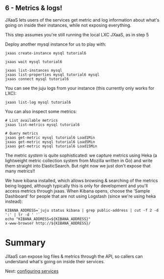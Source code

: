## 6 - Metrics & logs!

JXaaS lets users of the services get metric and log information about what's going on
inside their instances, while not exposing everything.

This step assumes you're still running the local LXC JXaaS, as in step 5

Deploy another mysql instance for us to play with:

```
jxaas create-instance mysql tutorial6

jxaas wait mysql tutorial6

jxaas list-instances mysql
jxaas list-properties mysql tutorial6 mysql
jxaas connect mysql tutorial6
```

You can see the juju logs from your instance (this currently only works for LXC):

```
jxaas list-log mysql tutorial6
```

You can also inspect some metrics:

```
# List available metrics
jxaas list-metrics mysql tutorial6

# Query metrics
jxaas get-metric mysql tutorial6 Load1Min
jxaas get-metric mysql tutorial6 Load5Min
jxaas get-metric mysql tutorial6 Load15Min
```

The metric _system_ is quite sophisticated: we capture metrics using Heka (a lightweight
metric collection system from Mozilla written in Go) and write them straight into ElasticSearch.  But
right now we just don't expose that many metrics!!

We have kibana installed, which allows browsing & searching of the metrics being logged, although
typically this is only for development and you'll access metrics through jxaas.  When Kibana opens,
choose the 'Sample Dashboard' for people that are not using Logstash (since we're using heka instead):

```
KIBANA_ADDRESS=`juju status kibana | grep public-address | cut -f 2 -d ':' | tr -d ' '`
echo "KIBANA_ADDRESS=${KIBANA_ADDRESS}"
x-www-browser http://${KIBANA_ADDRESS}/
```

# Summary

JXaaS can expose log files & metrics through the API, so callers can understand what's going on
inside their services.

Next: [configuring services](7.md)
